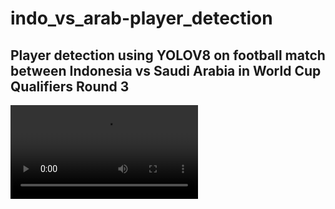 # indo_vs_arab-player_detection
Player detection using YOLOV8 on football match between Indonesia vs Saudi Arabia in World Cup Qualifiers Round 3
---
![Preview Video](https://raw.githubusercontent.com/SultanRafi22/indo_vs_arab-player_detection/indo-arab.mp4)
